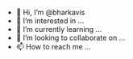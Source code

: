 - 👋 Hi, I’m @bharkavis
- 👀 I’m interested in ...
- 🌱 I’m currently learning ...
- 💞️ I’m looking to collaborate on ...
- 📫 How to reach me ...

<!---
bharkavis/bharkavis is a ✨ special ✨ repository because its `README.md` (this file) appears on your GitHub profile.
You can click the Preview link to take a look at your changes.
--->
